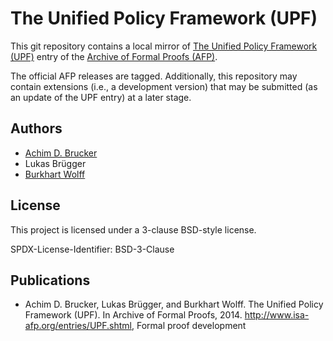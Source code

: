 # The Unified Policy Framework (UPF)

This git repository contains a local mirror of
[The Unified Policy Framework (UPF)](https://www.isa-afp.org/entries/UPF.shtml)
entry of the
[Archive of Formal Proofs (AFP)](https://www.isa-afp.org).

The official AFP releases are tagged. Additionally, this repository
may contain extensions (i.e., a development version) that may be
submitted (as an update of the UPF entry) at a later stage.

## Authors

* [Achim D. Brucker](http://www.brucker.ch/)
* Lukas Brügger
* [Burkhart Wolff](https://www.lri.fr/~wolff/)

## License

This project is licensed under a 3-clause BSD-style license.

SPDX-License-Identifier: BSD-3-Clause

## Publications

* Achim D. Brucker, Lukas Brügger, and Burkhart Wolff. The Unified
  Policy Framework (UPF). In Archive of Formal
  Proofs, 2014. http://www.isa-afp.org/entries/UPF.shtml, Formal proof
  development
